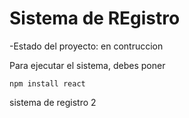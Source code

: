 <h1>Sistema de REgistro</h1>

-Estado del proyecto: en contruccion

Para ejecutar el sistema, debes poner 

```npm install react```

sistema de registro 2

